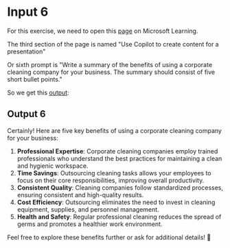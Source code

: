 # Input 6

For this exercise, we need to open this [page](https://microsoftlearning.github.io/mslearn-ai-fundamentals/Instructions/Labs/12-generative-ai.html) on Microsoft Learning.

The third section of the page is named "Use Copilot to create content for a presentation"

Or sixth prompt is "Write a summary of the benefits of using a corporate cleaning company for your business. The summary should consist of five short bullet points."

So we get this [output](https://github.com/fernandosserra/microsoft-copilot-ai-dio/blob/main/outputs/Output_6.png):

## Output 6
Certainly! Here are five key benefits of using a corporate cleaning company for your business:

1. **Professional Expertise**: Corporate cleaning companies employ trained professionals who understand the best practices for maintaining a clean and hygienic workspace.
2. **Time Savings**: Outsourcing cleaning tasks allows your employees to focus on their core responsibilities, improving overall productivity.
3. **Consistent Quality**: Cleaning companies follow standardized processes, ensuring consistent and high-quality results.
4. **Cost Efficiency**: Outsourcing eliminates the need to invest in cleaning equipment, supplies, and personnel management.
5. **Health and Safety**: Regular professional cleaning reduces the spread of germs and promotes a healthier work environment.

Feel free to explore these benefits further or ask for additional details! 🌟